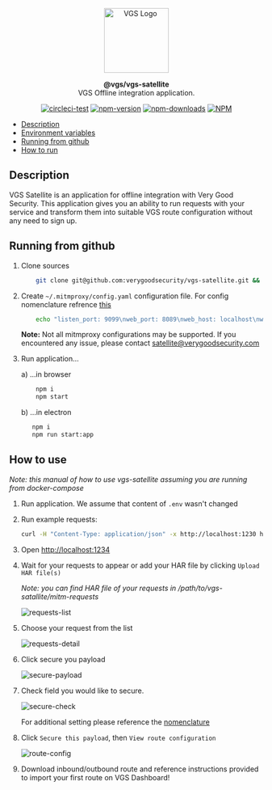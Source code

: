 <p align="center"><a href="https://www.verygoodsecurity.com/"><img src="https://avatars0.githubusercontent.com/u/17788525" width="128" alt="VGS Logo"></a></p>
<p align="center"><b>@vgs/vgs-satellite</b><br/>VGS Offline integration application.</p>
<p align="center">
<a href="https://circleci.com/gh/verygoodsecurity/vgs-satellite/tree/master"><img src="https://circleci.com/gh/verygoodsecurity/vgs-satellite/tree/master.svg?style=svg" alt="circleci-test"></a>
<a href="https://badge.fury.io/js/%40vgs%2Fvgs-satellite"><img src="https://badge.fury.io/js/%40vgs%2Fvgs-satellite.svg" alt="npm-version"></a>
<a href="https://badge.fury.io/js/%40vgs%2Fvgs-satellite"><img src="https://img.shields.io/npm/dw/@vgs/vgs-satellite?style=flat-square" alt="npm-downloads"></a>
<a href="https://opensource.org/licenses/ISC"><img src="https://img.shields.io/npm/l/@vgs/vgs-satellite?style=flat-square" alt="NPM"></a>
</p>


<!-- toc -->
* [Description](#description)
* [Environment variables](#environment-variables)
* [Running from github](#running-from-github)
* [How to run](#how-to-use)
<!-- tocstop -->

## Description

VGS Satellite is an  application for offline integration with Very Good Security.
This  application gives you an ability to run requests with your service and transform them into suitable VGS route configuration
without any need to sign up.

## Running from github

1. Clone sources
    ```bash
        git clone git@github.com:verygoodsecurity/vgs-satellite.git && cd vgs-satellite
    ```

1. Create `~/.mitmproxy/config.yaml` configuration file. For config nomenclature refrence [this](https://docs.mitmproxy.org/stable/concepts-options/)
    ```bash
        echo "listen_port: 9099\nweb_port: 8089\nweb_host: localhost\nweb_open_browser: false" > cat ~/.mitmproxy/config.yaml
    ```
   **Note:** Not all mitmproxy configurations may be supported. If you encountered any issue, please contact satellite@verygoodsecurity.com
    
1. Run application...

    a) ...in browser 
    ```bash
        npm i
        npm start
    ```
    b) ...in electron 
    ```bash
       npm i
       npm run start:app
    ```

## How to use 

_Note: this manual of how to use vgs-satellite assuming you are running from docker-compose_

1. Run application. 
   We assume that content of `.env` wasn't changed
1. Run example requests:
    ```bash
    curl -H "Content-Type: application/json" -x http://localhost:1230 http://httpbin.org/post -d '{"foo": "bar"}'
    ```
1. Open [http://localhost:1234](http://localhost:1234)
1. Wait for your requests to appear or add your HAR file by clicking `Upload HAR file(s)`

   _Note: you can find HAR file of your requests in /path/to/vgs-satallite/mitm-requests_
   
   ![requests-list](manual/1-requests-list.png)
   
1. Choose your request from the list

   ![requests-detail](manual/2-requests-detail.png)
    
1. Click secure you payload

   ![secure-payload](manual/3-secure-payload.png)
   
1. Check field you would like to secure.

   ![secure-check](manual/4-secure-check.png)

    For additional setting please reference the [nomenclature](https://www.verygoodsecurity.com/docs/terminology/nomenclature)

1. Click `Secure this payload`, then `View route configuration`

   ![route-config](manual/5-route-config.png)
   
1. Download inbound/outbound route and reference instructions provided to import your first route on VGS Dashboard!